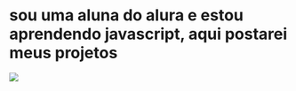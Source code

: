 # sou uma aluna do alura e estou aprendendo javascript, aqui postarei meus projetos

![](https://tenor.com/jmWJBnQ2xfZ.gif)
